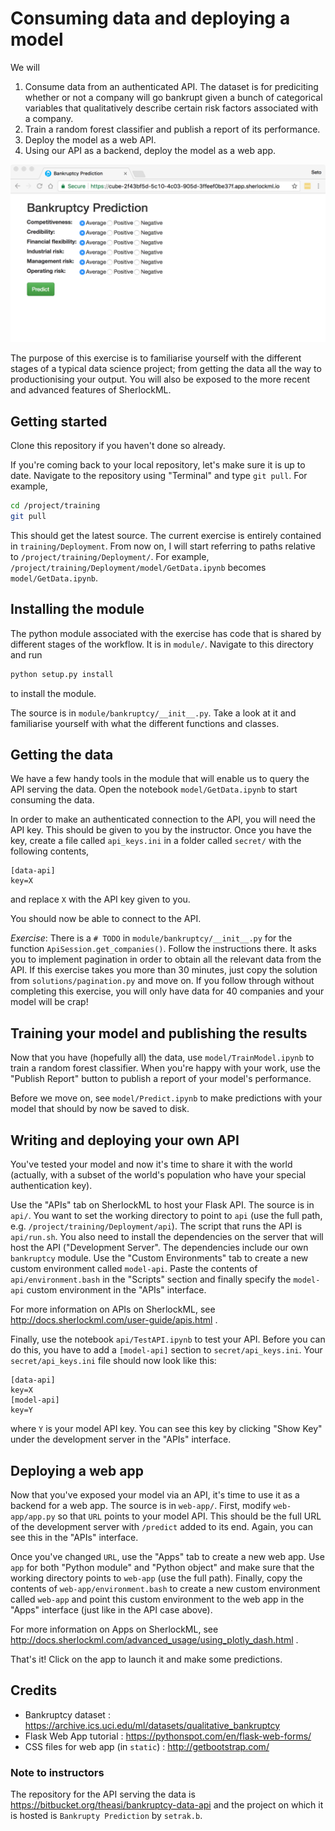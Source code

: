 # Consuming data and deploying a model

We will

1. Consume data from an authenticated API. The dataset is for prediciting
whether or not a company will go bankrupt given a bunch of categorical
variables that qualitatively describe certain risk factors associated with
a company.
2. Train a random forest classifier and publish a report of its performance.
3. Deploy the model as a web API.
4. Using our API as a backend, deploy the model as a web app.

![Bankruptcy Prediction](web-app.png)

The purpose of this exercise is to familiarise yourself with the different
stages of a typical data science project; from getting the data all the way
to productionising your output. You will also be exposed to the more recent and
advanced features of SherlockML.

## Getting started

Clone this repository if you haven't done so already.

If you're coming back to your local repository,
let's make sure it is up to date. Navigate to the repository using "Terminal"
and type `git pull`. For example,

```bash
cd /project/training
git pull
```

This should get the latest source. The current exercise is entirely contained in
`training/Deployment`. From now on, I will start referring to paths relative to
`/project/training/Deployment/`. For example,
`/project/training/Deployment/model/GetData.ipynb` becomes
`model/GetData.ipynb`.

## Installing the module

The python module associated with the exercise has code that is shared by
different stages of the workflow. It is in `module/`.
Navigate to this directory and run

```bash
python setup.py install
```

to install the module.

The source is in `module/bankruptcy/__init__.py`. Take a look at it and
familiarise yourself with what the different functions and classes.

## Getting the data

We have a few handy tools in the module that will enable us to
query the API serving the data. Open the notebook `model/GetData.ipynb`
to start consuming the data.

In order to make an authenticated connection to the API, you will need
the API key. This should be given to you by the instructor. Once you have
the key, create a file called `api_keys.ini` in a folder called `secret/`
with the following contents,

```
[data-api]
key=X
```

and replace `X` with the API key given to you.

You should now be able to connect to the API.

*Exercise*: There is a `# TODO` in `module/bankruptcy/__init__.py` for the
function `ApiSession.get_companies()`. Follow the instructions there. It asks
you to implement pagination in order to obtain all the relevant data from the
API. If this exercise takes you more than 30 minutes, just copy the solution
from `solutions/pagination.py` and move on. If you follow through without
completing this exercise, you will only have data for 40 companies and your
model will be crap!

## Training your model and publishing the results

Now that you have (hopefully all) the data, use `model/TrainModel.ipynb` to
train a random forest classifier. When you're happy with your work, use
the "Publish Report" button to publish a report of your model's performance.

Before we move on, see `model/Predict.ipynb` to make predictions with your
model that should by now be saved to disk.

## Writing and deploying your own API

You've tested your model and now it's time to share it with the world (actually,
with a subset of the world's population who have your special authentication
key).

Use the "APIs" tab on SherlockML to host your Flask API.
The source is in `api/`. You want to set the working directory to point to `api`
(use the full path, e.g. `/project/training/Deployment/api`). The script that
runs the API is `api/run.sh`. You also need to install the dependencies on the
server that will host the API ("Development Server". The dependencies include
our own `bankruptcy` module. Use the "Custom Environments" tab to create a new
custom environment called `model-api`. Paste the contents of
`api/environment.bash` in the "Scripts" section and finally
specify the `model-api` custom environment in the "APIs" interface.

For more information on APIs on SherlockML,
see http://docs.sherlockml.com/user-guide/apis.html .

Finally, use the notebook `api/TestAPI.ipynb` to test your API. Before you can
do this, you have to add a `[model-api]` section to `secret/api_keys.ini`.
Your `secret/api_keys.ini` file should now look like this:

```
[data-api]
key=X
[model-api]
key=Y
```

where `Y` is your model API key. You can see this key by clicking
"Show Key" under the development server in the "APIs" interface.

## Deploying a web app

Now that you've exposed your model via an API, it's time to use it as a backend
for a web app. The source is in `web-app/`. First, modify `web-app/app.py`
so that `URL` points to your model API. This should be the full URL of the
development server with `/predict` added to its end. Again, you can see this
in the "APIs" interface.

Once you've changed `URL`, use the "Apps" tab to create a new web app.
Use `app` for both "Python module" and "Python object" and
make sure that the working directory points to `web-app` (use the full path).
Finally, copy the contents of `web-app/environment.bash` to create 
a new custom environment called `web-app` and point this custom environment
to the web app in the "Apps" interface (just like in the API case above).

For more information on Apps on SherlockML,
see http://docs.sherlockml.com/advanced_usage/using_plotly_dash.html .

That's it! Click on the app to launch it and make some predictions.

## Credits

- Bankruptcy dataset : https://archive.ics.uci.edu/ml/datasets/qualitative_bankruptcy
- Flask Web App tutorial : https://pythonspot.com/en/flask-web-forms/
- CSS files for web app (in `static`) : http://getbootstrap.com/

### Note to instructors

The repository for the API serving the data is
https://bitbucket.org/theasi/bankruptcy-data-api
and the project on which it is hosted is
`Bankrupty Prediction` by `setrak.b`.
